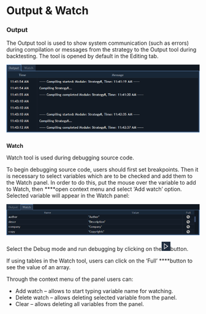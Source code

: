 # Output & Watch

### **Output**

The Output tool is used to show system communication \(such as errors\) during compilation or messages from the strategy to the Output tool during backtesting. The tool is opened by default in the Editing tab.

![](../../.gitbook/assets/1%20%2819%29.png)

### 
**Watch**

Watch tool is used during debugging source code.

To begin debugging source code, users should first set breakpoints. Then it is necessary to select variables which are to be checked and add them to the Watch panel. In order to do this, put the mouse over the variable to add to Watch, then ****open context menu and select ‘Add watch’ option. Selected variable will appear in the Watch panel:

![](../../.gitbook/assets/2%20%2812%29.png)

Select the Debug mode and run debugging by clicking on the![](../../.gitbook/assets/3%20%2843%29.png)button.

If using tables in the Watch tool, users can click on the ‘Full’ ****button to see the value of an array.

Through the context menu of the panel users can:

* Add watch – allows to start typing variable name for watching.
* Delete watch – allows deleting selected variable from the panel.
* Clear – allows deleting all variables from the panel.

